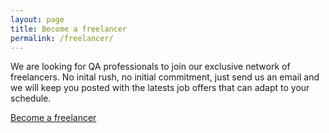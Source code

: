 ```yaml
---
layout: page
title: Become a freelancer
permalink: /freelancer/
---
```


We are looking for QA professionals to join our exclusive network of freelancers. No inital rush, no initial commitment, just send us an email and we will keep you posted with the latests job offers that can adapt to your schedule.

<a href="mailto:pc@coffeestain.io">Become a freelancer</a>


